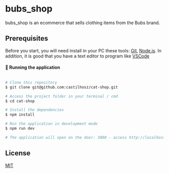 # bubs_shop

bubs_shop is an ecommerce that sells clothing items from the Bubs brand.

## Prerequisites 

Before you start, you will need install in your PC these tools:
[Git](https://git-scm.com), [Node.js](https://nodejs.org/en/). 
In addition, it is good that you have a text editor to program like [VSCode](https://code.visualstudio.com/)


#### 🧭 Running the application

```bash

# Clone this repository 
$ git clone git@github.com:castilhosz/cat-shop.git

# Access the project folder in your terminal / cmd
$ cd cat-shop

# Install the dependencies 
$ npm install

# Run the application in development mode 
$ npm run dev

# The application will open on the door: 3000 - access http://localhost:3000

```

## License
[MIT](https://choosealicense.com/licenses/mit/)